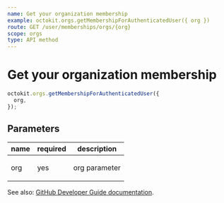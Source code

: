 ```yaml
---
name: Get your organization membership
example: octokit.orgs.getMembershipForAuthenticatedUser({ org })
route: GET /user/memberships/orgs/{org}
scope: orgs
type: API method
---
```


# Get your organization membership

```js
octokit.orgs.getMembershipForAuthenticatedUser({
  org,
});
```

## Parameters

<table>
  <thead>
    <tr>
      <th>name</th>
      <th>required</th>
      <th>description</th>
    </tr>
  </thead>
  <tbody>
    <tr><td>org</td><td>yes</td><td>

org parameter

</td></tr>
  </tbody>
</table>

See also: [GitHub Developer Guide documentation](https://developer.github.com/v3/orgs/members/#get-your-organization-membership).
